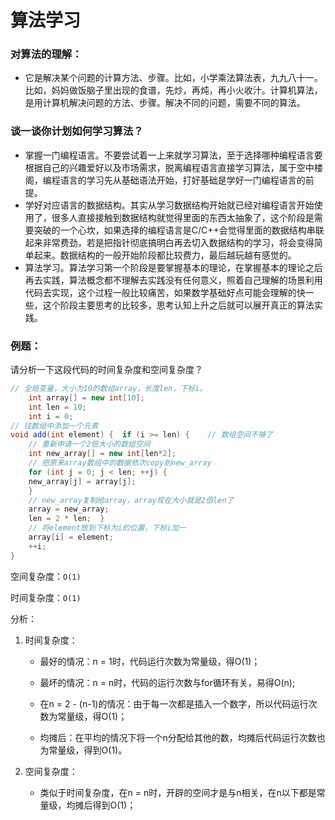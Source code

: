 # 算法学习

### 对算法的理解：

- 它是解决某个问题的计算方法、步骤。比如，小学乘法算法表，九九八十一。比如，妈妈做饭脑子里出现的食谱，先炒，再炖，再小火收汁。计算机算法，是用计算机解决问题的方法、步骤。解决不同的问题，需要不同的算法。

### 谈一谈你计划如何学习算法？

- 掌握一门编程语言。不要尝试着一上来就学习算法，至于选择哪种编程语言要根据自己的兴趣爱好以及市场需求，脱离编程语言直接学习算法，属于空中楼阁，编程语言的学习先从基础语法开始，打好基础是学好一门编程语言的前提。
- 学好对应语言的数据结构。其实从学习数据结构开始就已经对编程语言开始使用了，很多人直接接触到数据结构就觉得里面的东西太抽象了，这个阶段是需要突破的一个心坎，如果选择的编程语言是C/C++会觉得里面的数据结构串联起来非常费劲，若是把指针彻底搞明白再去切入数据结构的学习，将会变得简单起来。数据结构的一般开始阶段都比较费力，最后越玩越有感觉的。
- 算法学习。算法学习第一个阶段是要掌握基本的理论，在掌握基本的理论之后再去实践，算法概念都不理解去实践没有任何意义，照着自己理解的场景利用代码去实现，这个过程一般比较痛苦，如果数学基础好点可能会理解的快一些，这个阶段主要思考的比较多，思考认知上升之后就可以展开真正的算法实践。

### 例题：

请分析一下这段代码的时间复杂度和空间复杂度？

~~~java
// 全局变量，大小为10的数组array，长度len，下标i。
	int array[] = new int[10];
	int len = 10;
	int i = 0;
// 往数组中添加一个元素
void add(int element) {  if (i >= len) { 	// 数组空间不够了   
	// 重新申请一个2倍大小的数组空间   
	int new_array[] = new int[len*2];
	// 把原来array数组中的数据依次copy到new_array
	for (int j = 0; j < len; ++j) {    
	new_array[j] = array[j];  
	} 
	// new_array复制给array，array现在大小就是2倍len了  
	array = new_array; 
	len = 2 * len;  }
	// 将element放到下标为i的位置，下标i加一 
	array[i] = element;
	++i;
}
~~~

空间复杂度：`O(1)`

时间复杂度：`O(1)`

分析：

1. 时间复杂度：			

   - 最好的情况：n = 1时，代码运行次数为常量级，得O(1)；

   - 最坏的情况：n = n时，代码的运行次数与for循环有关，易得O(n);
   - 在n = 2 - (n-1)的情况：由于每一次都是插入一个数字，所以代码运行次数为常量级，得O(1)；
   - 均摊后：在平均的情况下将一个n分配给其他的数，均摊后代码运行次数也为常量级，得到O(1)。

2. 空间复杂度：

   - 类似于时间复杂度，在n = n时，开辟的空间才是与n相关，在n以下都是常量级，均摊后得到O(1)；
